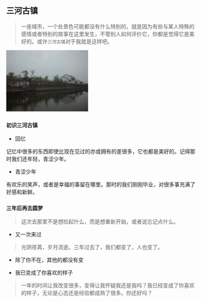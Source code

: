 ##    三河古镇
> 一座城市，一个处景色可能都没有什么特别的，就是因为有些与某人特殊的感情或者特别的故事在这里发生，不管别人如何评价它，你都是觉得它是美好的。或许`三河古镇`对于我就是这样吧。

![三年前的照片](https://github.com/guohongjun/Book-notes/blob/master/res/%E4%B8%89%E5%B9%B4%E5%89%8D%E7%9A%84%E4%B8%89%E6%B2%B3%E5%8F%A4%E9%95%87.jpg)

### `初识三河古镇`

- 回忆

记忆中很多的东西即使比现在见过的亦或拥有的差很多，它也都是美好的。记得那时我们还年轻，青涩少年。

- 青涩少年

有欢乐的笑声，或者是幸福的事留在哪里。那时的我们刚刚毕业，对很多事充满了好感和新鲜。



















### `三年后再去圆梦`
> 这次去那里不是想捡起什么，而是想重新开始，或者说忘记点什么。

- 又一次来过

> 光阴荏苒，岁月流逝。三年过去了，我们都变了，人也变了。

- 除了你不在，其他的都没有变

- 我已变成了你喜欢的样子

> 一年的时间让我改变很多，变得让我怀疑我还是我吗？我已经变成了你喜欢的样子，无论是心态还是经验都成熟了很多。你还好吗？








